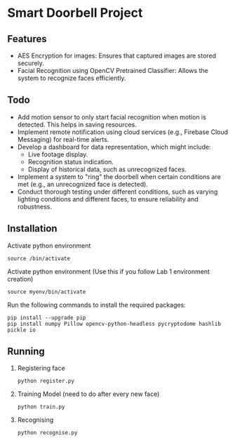 <h1>Smart Doorbell Project</h1>

<h2>Features</h2>
<ul>
 <li>AES Encryption for images: Ensures that captured images are stored securely.</li>
 <li>Facial Recognition using OpenCV Pretrained Classifier: Allows the system to recognize faces efficiently.</li>
</ul>

<h2>Todo</h2>
<ul>
 <li>Add motion sensor to only start facial recognition when motion is detected. This helps in saving resources.</li>
 <li>Implement remote notification using cloud services (e.g., Firebase Cloud Messaging) for real-time alerts.</li>
 <li>Develop a dashboard for data representation, which might include:
   <ul>
     <li>Live footage display.</li>
     <li>Recognition status indication.</li>
     <li>Display of historical data, such as unrecognized faces.</li>
   </ul>
 </li>
 <li>Implement a system to "ring" the doorbell when certain conditions are met (e.g., an unrecognized face is detected).</li>
 <li>Conduct thorough testing under different conditions, such as varying lighting conditions and different faces, to ensure reliability and robustness.</li>
</ul>

<h2>Installation</h2>
<p>Activate python environment</p>
<pre><code>source <yourenvname>/bin/activate</code></pre>

<p>Activate python environment (Use this if you follow Lab 1 environment creation)</p>
<pre><code>source myenv/bin/activate</code></pre>


<p>Run the following commands to install the required packages:</p>
<pre><code>pip install --upgrade pip
pip install numpy Pillow opencv-python-headless pycryptodome hashlib pickle io
</code></pre>

<h2>Running</h2>
<ol>
<li>Registering face</li>
<pre><code>python register.py</code></pre>

<li>Training Model (need to do after every new face)</li>
<pre><code>python train.py</code></pre>

<li>Recognising</li>
<pre><code>python recognise.py</code></pre>
</ol>

